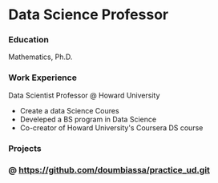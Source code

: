 # Data Science Professor

### Education
Mathematics, Ph.D.


### Work Experience
Data Scientist Professor @ Howard University
- Create a data Science Coures
- Develeped a BS program in Data Science
- Co-creator of Howard University's Coursera DS course
### Projects
### @ https://github.com/doumbiassa/practice_ud.git

